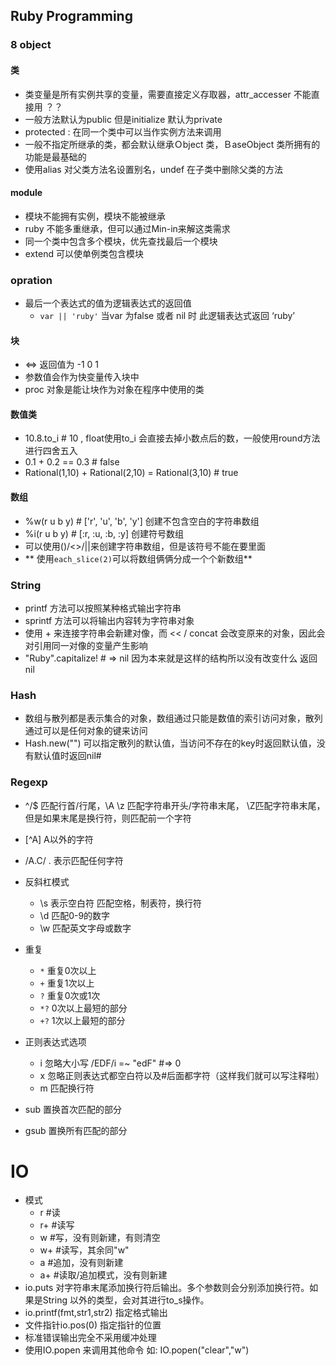 ## Ruby Programming
### 8 object
#### 类
* 类变量是所有实例共享的变量，需要直接定义存取器，attr_accesser 不能直接用 ？？
* 一般方法默认为public 但是initialize 默认为private
* protected : 在同一个类中可以当作实例方法来调用
* 一般不指定所继承的类，都会默认继承Ｏbject 类，ＢaseObject 类所拥有的功能是最基础的
* 使用alias 对父类方法名设置别名，undef 在子类中删除父类的方法
#### module
* 模块不能拥有实例，模块不能被继承
* ruby 不能多重继承，但可以通过Min-in来解这类需求
* 同一个类中包含多个模块，优先查找最后一个模块
* extend 可以使单例类包含模块
### opration
* 最后一个表达式的值为逻辑表达式的返回值
  * `var || 'ruby'` 当var 为false 或者 nil 时 此逻辑表达式返回 ‘ruby’
#### 块
* <=> 返回值为 -1 0 1 
* 参数值会作为快变量传入块中
* proc 对象是能让块作为对象在程序中使用的类
#### 数值类
* 10.8.to_i  # 10 , float使用to_i 会直接去掉小数点后的数，一般使用round方法进行四舍五入
* 0.1 + 0.2 == 0.3 # false
* Rational(1,10) + Rational(2,10) = Rational(3,10) # true
#### 数组
* %w(r u b y) # ['r', 'u', 'b', 'y'] 创建不包含空白的字符串数组
* %i(r u b y) # [:r, :u, :b, :y]  创建符号数组
* 可以使用()/<>/||来创建字符串数组，但是该符号不能在要里面
* ** 使用`each_slice(2)`可以将数组俩俩分成一个个新数组**
### String
* printf 方法可以按照某种格式输出字符串
* sprintf 方法可以将输出内容转为字符串对象
* 使用 + 来连接字符串会新建对像，而 << / concat 会改变原来的对象，因此会对引用同一对像的变量产生影响
* "Ruby".capitalize!  # => nil  因为本来就是这样的结构所以没有改变什么 返回nil
### Hash
* 数组与散列都是表示集合的对象，数组通过只能是数值的索引访问对象，散列通过可以是任何对象的键来访问
* Hash.new("") 可以指定散列的默认值，当访问不存在的key时返回默认值，没有默认值时返回nil#
### Regexp
* ^/$ 匹配行首/行尾，\A \z 匹配字符串开头/字符串末尾， \Z匹配字符串末尾，但是如果末尾是换行符，则匹配前一个字符
* [^A] A以外的字符
* /A.C/ . 表示匹配任何字符
* 反斜杠模式
  * \s 表示空白符 匹配空格，制表符，换行符
  * \d 匹配0-9的数字
  * \w 匹配英文字母或数字
* 重复
  * `*` 重复0次以上
  * `+` 重复1次以上
  * `?` 重复0次或1次
  * `*?` 0次以上最短的部分
  * `+?` 1次以上最短的部分

* 正则表达式选项
  * i 忽略大小写 /EDF/i =~ "edF" #=> 0
  * x 忽略正则表达式都空白符以及#后面都字符（这样我们就可以写注释啦）
  * m 匹配换行符
* sub 置换首次匹配的部分
* gsub 置换所有匹配的部分
# IO
* 模式
  * r #读
  * r+ #读写
  * w #写，没有则新建，有则清空
  * w+ #读写，其余同"w"
  * a #追加，没有则新建
  * a+ #读取/追加模式，没有则新建
* io.puts 对字符串末尾添加换行符后输出。多个参数则会分别添加换行符。如果是String 以外的类型，会对其进行to_s操作。
* io.printf(fmt,str1,str2) 指定格式输出
* 文件指针io.pos(0) 指定指针的位置
* 标准错误输出完全不采用缓冲处理
* 使用IO.popen 来调用其他命令 如: IO.popen("clear","w")
